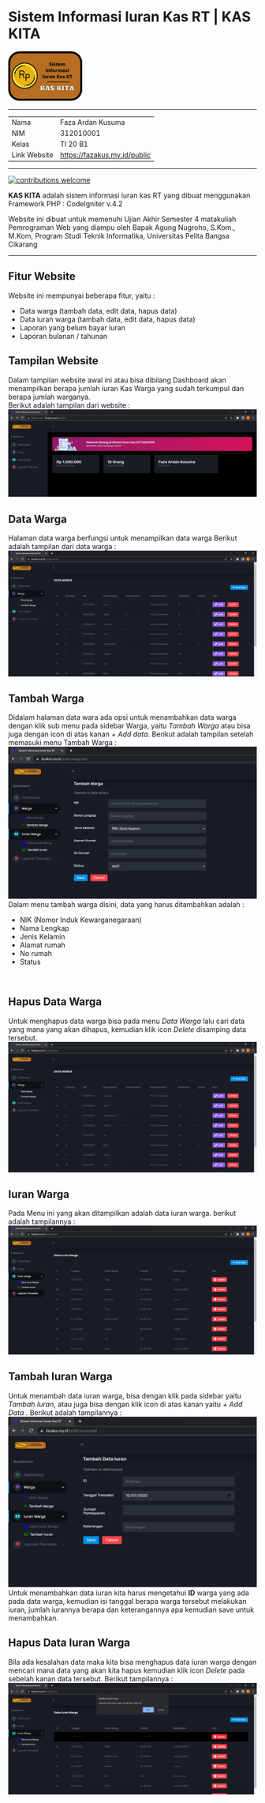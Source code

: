 # Sistem Informasi Iuran Kas RT | KAS KITA
![logo](public/assets/images/kas.png)

<hr>

|   |   |
|---|---|
| Nama | Faza Ardan Kusuma |
| NIM | 312010001 |
| Kelas | TI 20 B1 |
| Link Website | https://fazakus.my.id/public |

<hr>

[![contributions welcome](https://img.shields.io/badge/contributions-welcome-brightgreen.svg?style=flat)](https://github.com/codeigniter4/CodeIgniter4/pulls)

**KAS KITA** adalah sistem informasi iuran kas RT yang dibuat menggunakan Framework PHP : CodeIgniter v.4.2

Website ini dibuat untuk memenuhi Ujian Akhir Semester 4 matakuliah Pemrograman Web yang diampu oleh Bapak Agung Nugroho, S.Kom., M.Kom, Program Studi Teknik Informatika, Universitas Pelita Bangsa Cikarang

<hr>

## Fitur Website
Website ini mempunyai beberapa fitur, yaitu :
- Data warga (tambah data, edit data, hapus data)
- Data iuran warga (tambah data, edit data, hapus data)
- Laporan yang belum bayar iuran
- Laporan bulanan / tahunan

## Tampilan Website
Dalam tampilan website awal ini atau bisa dibilang Dashboard akan menampilkan berapa jumlah iuran Kas Warga yang sudah terkumpul dan berapa jumlah warganya.<br>
Berikut adalah tampilan dari website :<br>
![dashboard](public/assets/images/screenshots/dashboard.png)<br>

## Data Warga
Halaman data warga berfungsi untuk menampilkan data warga
Berikut adalah tampilan dari data warga :<br>
![datawarga](public/assets/images/screenshots/datawarga.png)<br>

## Tambah Warga
Didalam halaman data wara ada opsi untuk menambahkan data warga dengan klik sub menu pada sidebar Warga, yaitu <i>Tambah Warga</i> atau bisa juga dengan icon di atas kanan <i>+ Add data</i>. Berikut adalah tampilan setelah memasuki menu Tambah Warga :<br>
![addwarga](public/assets/images/screenshots/addwarga.png)<br>
Dalam menu tambah warga disini, data yang harus ditambahkan adalah :
- NIK (Nomor Induk Kewarganegaraan)
- Nama Lengkap
- Jenis Kelamin
- Alamat rumah
- No rumah
- Status
<br>

## Hapus Data Warga
Untuk menghapus data warga bisa pada menu <i>Data Warga</i> lalu cari data yang mana yang akan dihapus, kemudian klik icon <i>Delete</i> disamping data tersebut.<br>
![deletewarga](public/assets/images/screenshots/deletewarga.png)<br>

## Iuran Warga
Pada Menu ini yang akan ditampilkan adalah data iuran warga. berikut adalah tampilannya :<br>
![dataiuran](public/assets/images/screenshots/dataiuran.png)<br>

## Tambah Iuran Warga
Untuk menambah data iuran warga, bisa dengan klik pada sidebar yaitu <i>Tambah Iuran</i>, atau juga bisa dengan klik icon di atas kanan yaitu <i> + Add Data </i>. Berikut adalah tampilannya :<br>
![tambahiuran](public/assets/images/screenshots/addiuran.png)<br>
Untuk menambahkan data iuran kita harus mengetahui **ID** warga yang ada pada data warga, kemudian isi tanggal berapa warga tersebut melakukan iuran, jumlah iurannya berapa dan keterangannya apa kemudian save untuk menambahkan.

## Hapus Data Iuran Warga
Bila ada kesalahan data maka kita bisa menghapus data iuran warga dengan mencari mana data yang akan kita hapus kemudian klik icon <i>Delete</i> pada sebelah kanan data tersebut. Berikut tampilannya :<br>
![deleteiuran](public/assets/images/screenshots/deleteiuran.png)<br>

